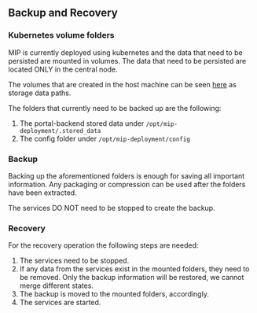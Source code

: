 ## Backup and Recovery

### Kubernetes volume folders

MIP is currently deployed using kubernetes and the data that need to be persisted are mounted in volumes.
The data that need to be persisted are located ONLY in the central node.

The volumes that are created in the host machine can be seen [here](../values.yaml) as storage data paths.

The folders that currently need to be backed up are the following:
1. The portal-backend stored data under `/opt/mip-deployment/.stored_data`
2. The config folder under `/opt/mip-deployment/config`

### Backup
Backing up the aforementioned folders is enough for saving all important information.
Any packaging or compression can be used after the folders have been extracted.

The services DO NOT need to be stopped to create the backup.


### Recovery
For the recovery operation the following steps are needed:
1. The services need to be stopped. 
2. If any data from the services exist in the mounted folders, they need to be removed. 
Only the backup information will be restored, we cannot merge different states.
3. The backup is moved to the mounted folders, accordingly. 
4. The services are started.
